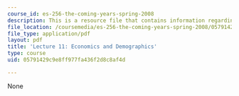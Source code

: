 ```yaml
---
course_id: es-256-the-coming-years-spring-2008
description: This is a resource file that contains information regarding lecture 11.
file_location: /coursemedia/es-256-the-coming-years-spring-2008/05791429c9e8ff977fa436f2d8c8af4d_MITES_256S08_Lec11.pdf
file_type: application/pdf
layout: pdf
title: 'Lecture 11: Economics and Demographics'
type: course
uid: 05791429c9e8ff977fa436f2d8c8af4d

---
```

None